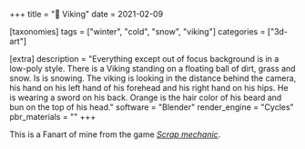 +++
title = "🧔 Viking"
date = 2021-02-09

[taxonomies]
tags = ["winter", "cold", "snow", "viking"]
categories = ["3d-art"]

[extra]
description = "Everything except out of focus background is in a low-poly style. There is a Viking standing on a floating ball of dirt, grass and snow. Is is snowing. The viking is looking in the distance behind the camera, his hand on his left hand of his forehead and his right hand on his hips. He is wearing a sword on his back. Orange is the hair color of his beard and bun on the top of his head."
software = "Blender"
render_engine = "Cycles"
pbr_materials = ""
+++

This is a Fanart of mine from the game *[Scrap mechanic](https://www.scrapmechanic.com/)*.
